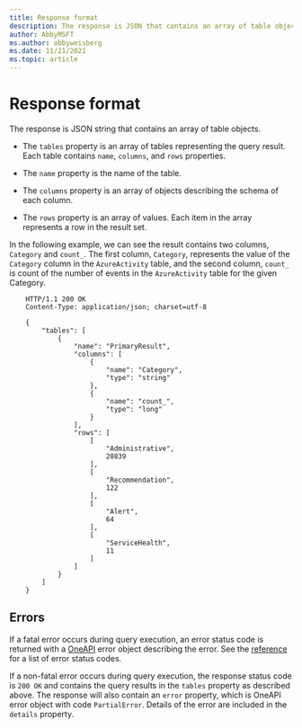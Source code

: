 ```yaml
---
title: Response format
description: The response is JSON that contains an array of table objects.
author: AbbyMSFT
ms.author: abbyweisberg
ms.date: 11/21/2021
ms.topic: article
---
```

# Response format

The response is JSON string that contains an array of table objects.

- The `tables` property is an array of tables representing the query result. Each table contains `name`, `columns`, and `rows` properties.

 - The `name` property is the name of the table.
 - The `columns` property is an array of objects describing the schema of each column.
 - The `rows` property is an array of values. Each item in the array represents a row in the result set.

In the following example, we can see the result contains two columns, `Category` and `count_`. The first column, `Category`, represents the value of the `Category` column in the `AzureActivity` table, and the second column, `count_` is count of the number of events in the `AzureActivity` table for the given Category.

```
    HTTP/1.1 200 OK
    Content-Type: application/json; charset=utf-8
    
    {
        "tables": [
            {
                "name": "PrimaryResult",
                "columns": [
                    {
                        "name": "Category",
                        "type": "string"
                    },
                    {
                        "name": "count_",
                        "type": "long"
                    }
                ],
                "rows": [
                    [
                        "Administrative",
                        20839
                    ],
                    [
                        "Recommendation",
                        122
                    ],
                    [
                        "Alert",
                        64
                    ],
                    [
                        "ServiceHealth",
                        11
                    ]
                ]
            }
        ]
    }
```

## Errors

If a fatal error occurs during query execution, an error status code is returned with a [OneAPI](https://github.com/Microsoft/api-guidelines/blob/vNext/Guidelines.md#errorresponse--object) error object describing the error. See the [reference](https://dev.loganalytics.io/reference/post-query) for a list of error status codes.

If a non-fatal error occurs during query execution, the response status code is `200 OK` and contains the query results in the `tables` property as described above. The response will also contain an `error` property, which is OneAPI error object with code `PartialError`. Details of the error are included in the `details` property.

